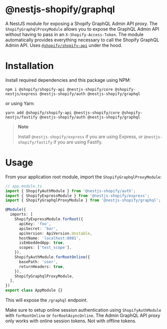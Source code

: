 # @nestjs-shopify/graphql

A NestJS module for exposing a Shopify GraphQL Admin API proxy. The `ShopifyGraphqlProxyModule` allows you to expose the GraphQL Admin API without having to pass in an `X-Shopify-Access-Token`. The module automatically provides everything necessary to call the Shopify GraphQL Admin API. Uses [`@shopify/shopify-api`](https://github.com/shopify/shopify-node-api) under the hood.

# Installation

Install required dependencies and this package using NPM:

```
npm i @shopify/shopify-api @nestjs-shopify/core @shopify-nestjs/express @nestjs-shopify/auth @nestjs-shopify/graphql
```

or using Yarn:

```
yarn add @shopify/shopify-api @nestjs-shopify/core @shopify-nestjs/fastify @nestjs-shopify/auth @nestjs-shopify/graphql
```

> **Note**
>
> Install `@nestjs-shopify/express` if you are using Express, or `@nestjs-shopify/fastify` if you are using Fastify.

# Usage

From your application root module, import the `ShopifyGraphqlProxyModule`:

```ts
// app.module.ts
import { ShopifyAuthModule } from '@nestjs-shopify/auth';
import { ShopifyExpressModule } from '@nestjs-shopify/express';
import { ShopifyGraphqlProxyModule } from '@nestjs-shopify/graphql';

@Module({
  imports: [
    ShopifyExpressModule.forRoot({
      apiKey: 'foo',
      apiSecret: 'bar',
      apiVersion: ApiVersion.Unstable,
      hostName: 'localhost:8081',
      isEmbeddedApp: true,
      scopes: ['test_scope'],
    }),
    ShopifyAuthModule.forRootOnline({
      basePath: 'user',
      returnHeaders: true,
    }),
    ShopifyGraphqlProxyModule,
  ],
})
export class AppModule {}
```

This will expose the `/graphql` endpoint.

Make sure to setup online session authentication using `ShopifyAuthModule` with `forRootOnline` or `forRootAsyncOnline`. The Admin GraphQL API proxy only works with online session tokens. Not with offline tokens.

